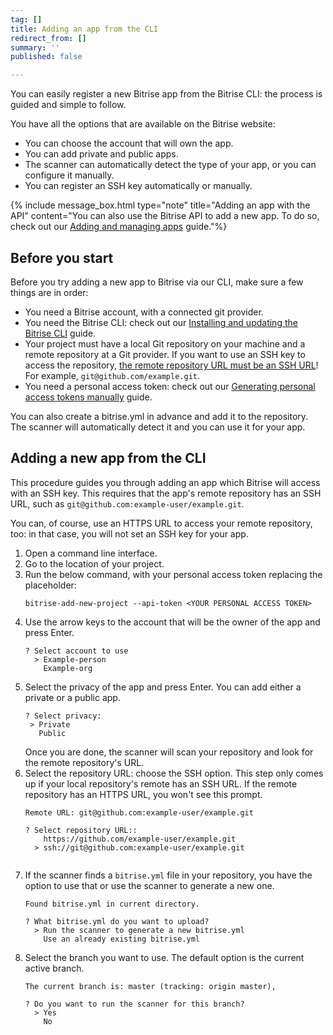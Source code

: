 ```yaml
---
tag: []
title: Adding an app from the CLI
redirect_from: []
summary: ''
published: false

---
```

You can easily register a new Bitrise app from the Bitrise CLI: the process is guided and simple to follow.

You have all the options that are available on the Bitrise website:

* You can choose the account that will own the app.
* You can add private and public apps.
* The scanner can automatically detect the type of your app, or you can configure it manually. 
* You can register an SSH key automatically or manually. 

{% include message_box.html type="note" title="Adding an app with the API" content="You can also use the Bitrise API to add a new app. To do so, check out our [Adding and managing apps](/api/adding-and-managing-apps/) guide."%}

## Before you start

Before you try adding a new app to Bitrise via our CLI, make sure a few things are in order:

* You need a Bitrise account, with a connected git provider.
* You need the Bitrise CLI: check out our [Installing and updating the Bitrise CLI](/bitrise-cli/installation/) guide.
* Your project must have a local Git repository on your machine and a remote repository at a Git provider. If you want to use an SSH key to access the repository, [the remote repository URL must be an SSH URL](https://help.github.com/en/articles/which-remote-url-should-i-use)! For example, `git@github.com/example.git`.
* You need a personal access token: check out our [Generating personal access tokens manually](https://devcenter.bitrise.io/getting-started/account-security/#generating-personal-access-tokens-manually) guide.

You can also create a bitrise.yml in advance and add it to the repository. The scanner will automatically detect it and you can use it for your app. 

## Adding a new app from the CLI

This procedure guides you through adding an app which Bitrise will access with an SSH key. This requires that the app's remote repository has an SSH URL, such as `git@github.com:example-user/example.git`.

You can, of course, use an HTTPS URL to access your remote repository, too: in that case, you will not set an SSH key for your app. 

1. Open a command line interface.
2. Go to the location of your project. 
3. Run the below command, with your personal access token replacing the placeholder:
   ```
   bitrise-add-new-project --api-token <YOUR PERSONAL ACCESS TOKEN>
   ```
4. Use the arrow keys to the account that will be the owner of the app and press Enter. 
   ```
   ? Select account to use
     > Example-person
       Example-org
   ```
5. Select the privacy of the app and press Enter. 
   You can add either a private or a public app.
   ```
   ? Select privacy:
    > Private
      Public
   ```
   Once you are done, the scanner will scan your repository and look for the remote repository's URL. 
6. Select the repository URL: choose the SSH option. 
   This step only comes up if your local repository's remote has an SSH URL. If the remote repository has an HTTPS URL, you won't see this prompt. 
   ``` 
   Remote URL: git@github.com:example-user/example.git
   
   ? Select repository URL::
       https://github.com/example-user/example.git
     > ssh://git@github.com:example-user/example.git
     
6. If the scanner finds a `bitrise.yml` file in your repository, you have the option to use that or use the scanner to generate a new one. 
   ```
   Found bitrise.yml in current directory.
   
   ? What bitrise.yml do you want to upload? 
     > Run the scanner to generate a new bitrise.yml
       Use an already existing bitrise.yml
   ```
7. Select the branch you want to use. 
   The default option is the current active branch. 
   ```
   The current branch is: master (tracking: origin master),
   
   ? Do you want to run the scanner for this branch?
     > Yes
       No
   ```